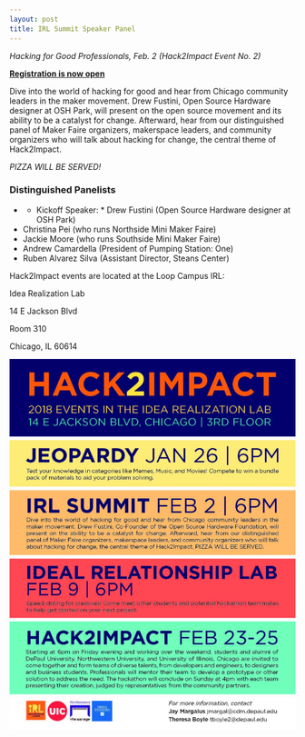 ```yaml
---
layout: post
title: IRL Summit Speaker Panel
---
```


*Hacking for Good Professionals, Feb. 2 (Hack2Impact Event No. 2)*

[**Registration is now open**](http://irl.depaul.edu/index.php/irl-event/)

Dive into the world of hacking for good and hear from Chicago community leaders in the maker movement. Drew Fustini, Open Source Hardware designer at OSH Park, will present on the open source movement and its ability to be a catalyst for change. Afterward, hear from our distinguished panel of Maker Faire organizers, makerspace leaders, and community organizers who will talk about hacking for change, the central theme of Hack2Impact.

*PIZZA WILL BE SERVED!*

### Distinguished Panelists ###

- * Kickoff Speaker: * Drew Fustini (Open Source Hardware designer at OSH Park)
- Christina Pei (who runs Northside Mini Maker Faire)
- Jackie Moore (who runs Southside Mini Maker Faire)
- Andrew Camardella (President of Pumping Station: One)
- Ruben Alvarez Silva (Assistant Director, Steans Center)

Hack2Impact events are located at the Loop Campus IRL:

Idea Realization Lab

14 E Jackson Blvd

Room 310

Chicago, IL 60614

![flyer](/images/Hack2Impact_full.jpg "Hack2Impact")
